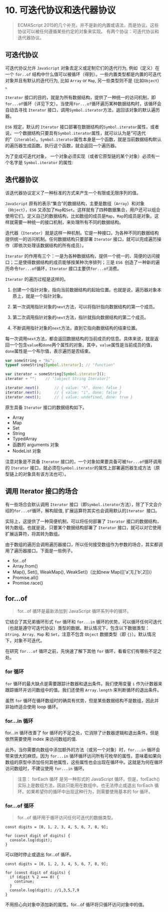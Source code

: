 # 10. 可迭代协议和迭代器协议

> ECMAScript 2015的几个补充，并不是新的内置或语法，而是协议。这些协议可以被任何遵循某些约定的对象来实现。
有两个协议：可迭代协议和迭代器协议。

## 可迭代协议

可迭代协议允许 `JavaScript` 对象去定义或定制它们的迭代行为, 例如（定义）在一个 `for..of` 结构中什么值可以被循环（得到）。一些内置类型都是内置的可迭代对象并且有默认的迭代行为, 比如 `Array` or `Map`, 另一些类型则不是 (比如`Object`) 。

`Iterator` 接口的目的，就是为所有数据结构，提供了一种统一的访问机制，即`for...of`循环（详见下文）。当使用`for...of`循环遍历某种数据结构时，该循环会自动去寻找 `Iterator` 接口，调用`Symbol.iterator`方法，返回该对象的默认遍历器。

`ES6` 规定，默认的 `Iterator` 接口部署在数据结构的`Symbol.iterator`属性，或者说，一个数据结构只要具有`Symbol.iterator`属性，就可以认为是“可迭代的”（`iterable`）。`Symbol.iterator`属性本身是一个函数，就是当前数据结构默认的遍历器生成函数。执行这个函数，就会返回一个遍历器。

为了变成可迭代对象， 一个对象必须实现（或者它原型链的某个对象）必须有一个名字是 `Symbol.iterator` 的属性:

## 迭代器协议

该迭代器协议定义了一种标准的方式来产生一个有限或无限序列的值。

`JavaScript` 原有的表示“集合”的数据结构，主要是数组（`Array`）和对象（`Object`），`ES6` 又添加了`Map`和`Set`。这样就有了四种数据集合，用户还可以组合使用它们，定义自己的数据结构，比如数组的成员是`Map`，`Map`的成员是对象。这样就需要一种统一的接口机制，来处理所有不同的数据结构。

迭代器（`Iterator`）就是这样一种机制。它是一种接口，为各种不同的数据结构提供统一的访问机制。任何数据结构只要部署 `Iterator` 接口，就可以完成遍历操作（即依次处理该数据结构的所有成员）。

`Iterator` 的作用有三个：一是为各种数据结构，提供一个统一的、简便的访问接口；二是使得数据结构的成员能够按某种次序排列；三是 `ES6 `创造了一种新的遍历命令`for...of`循环，`Iterator` 接口主要供`for...of`消费。

`Iterator` 的遍历过程是这样的。

1. 创建一个指针对象，指向当前数据结构的起始位置。也就是说，遍历器对象本质上，就是一个指针对象。

2. 第一次调用指针对象的`next`方法，可以将指针指向数据结构的第一个成员。

3. 第二次调用指针对象的`next`方法，指针就指向数据结构的第二个成员。

4. 不断调用指针对象的`next`方法，直到它指向数据结构的结束位置。

每一次调用`next`方法，都会返回数据结构的当前成员的信息。具体来说，就是返回一个包含`value`和`done`两个属性的对象。其中，`value`属性是当前成员的值，`done`属性是一个布尔值，表示遍历是否结束。

```js
var someString = "hi";
typeof someString[Symbol.iterator]; // "function"

var iterator = someString[Symbol.iterator]();
iterator + "";    // "[object String Iterator]"

iterator.next()       // { value: "h", done: false }
iterator.next();      // { value: "i", done: false }
iterator.next();      // { value: undefined, done: true }
```

原生具备 `Iterator` 接口的数据结构如下。

- Array
- Map
- Set
- String
- TypedArray
- 函数的 arguments 对象
- NodeList 对象

注意对象是不具备 `Iterator` 接口的，一个对象如果要具备可被`for...of`循环调用的 `Iterator` 接口，就必须在`Symbol.iterator`的属性上部署遍历器生成方法（原型链上的对象具有该方法也可）。

## 调用 Iterator 接口的场合

有一些场合会默认调用 `Iterator` 接口（即`Symbol.iterator`方法），除了下文会介绍的`for...of`循环，解构赋值, 扩展运算符其实也会调用默认的`Iterator `接口。


实际上，这提供了一种简便机制，可以将任何部署了 `Iterator` 接口的数据结构，转为数组。也就是说，只要某个数据结构部署了 `Iterator` 接口，就可以对它使用扩展运算符，将其转为数组。

由于数组的遍历会调用遍历器接口，所以任何接受数组作为参数的场合，其实都调用了遍历器接口。下面是一些例子。

- for...of
- Array.from()
- Map(), Set(), WeakMap(), WeakSet()（比如new Map([['a',1],['b',2]])）
- Promise.all()
- Promise.race()

## for...of

> for...of 循环是最新添加到 JavaScript 循环系列中的循环。

它结合了其兄弟循环形式 `for` 循环和 `for...in` 循环的优势，可以循环任何可迭代（也就是遵守可迭代协议）类型的数据。默认情况下，包含以下数据类型：`String、Array、Map` 和 `Set`，注意不包含 `Object` 数据类型（即 `{}`）。默认情况下，对象不可迭代。

在研究 `for...of` 循环之前，先快速了解下其他 `for` 循环，看看它们有哪些不足之处。

### for 循环

`for` 循环的最大缺点是需要跟踪计数器和退出条件。我们使用变量 `i` 作为计数器来跟踪循环并访问数组中的值。我们还使用 `Array.length` 来判断循环的退出条件。

虽然 `for` 循环在循环数组时的确具有优势，但是某些数据结构不是数组，因此并非始终适合使用 loop 循环。

### for...in 循环

for...in 循环改善了 for 循环的不足之处，它消除了计数器逻辑和退出条件。但是依然需要使用 index 来访问数组的值.

此外，当你需要向数组中添加额外的方法（或另一个对象）时，`for...in` 循环会带来很大的麻烦。因为 `for...in` 循环循环访问所有可枚举的属性，意味着如果向数组的原型中添加任何其他属性，这些属性也会出现在循环中。这就是为何在循环访问数组时，不建议使用 `for...in` 循环。

> 注意： forEach 循环 是另一种形式的 JavaScript 循环。但是，forEach() 实际上是数组方法，因此只能用在数组中。也无法停止或退出 forEach 循环。如果希望你的循环中出现这种行为，则需要使用基本的 for 循环。


### for...of 循环

> for...of 循环用于循环访问任何可迭代的数据类型。

```
const digits = [0, 1, 2, 3, 4, 5, 6, 7, 8, 9];

for (const digit of digits) {
  console.log(digit);
}
```

可以随时停止或退出 for...of 循环。

```
const digits = [0, 1, 2, 3, 4, 5, 6, 7, 8, 9];

for (const digit of digits) {
  if (digit % 2 === 0) {
    continue;
  }
  console.log(digit); //1,3,5,7,9
}
```
不用担心向对象中添加新的属性。for...of 循环将只循环访问对象中的值。


















